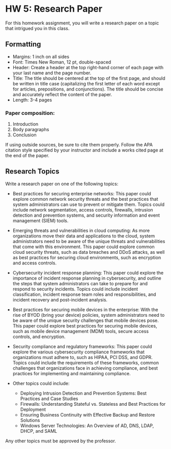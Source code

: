 # HW 5: Research Paper 

For this homework assignment, you will write a research paper on a topic that intrigued you in this class.

## Formatting

- Margins: 1 inch on all sides
- Font: Times New Roman, 12 pt, double-spaced
- Header: Create a header at the top right-hand corner of each page with your last name and the page number.
- Title: The title should be centered at the top of the first page, and should be written in title case (capitalizing the first letter of each word except for articles, prepositions, and conjunctions). The title should be concise and accurately reflect the content of the paper.
- Length: 3-4 pages

### Paper composition:

1. Introduction
1. Body paragraphs
1. Conclusion

If using outside sources, be sure to cite them properly. Follow the APA citation style specified by your instructor and include a works cited page at the end of the paper.

## Research Topics

Write a research paper on one of the following topics:

- Best practices for securing enterprise networks: This paper could explore common network security threats and the best practices that system administrators can use to prevent or mitigate them. Topics could include network segmentation, access controls, firewalls, intrusion detection and prevention systems, and security information and event management (SIEM) tools.

- Emerging threats and vulnerabilities in cloud computing: As more organizations move their data and applications to the cloud, system administrators need to be aware of the unique threats and vulnerabilities that come with this environment. This paper could explore common cloud security threats, such as data breaches and DDoS attacks, as well as best practices for securing cloud environments, such as encryption and access controls.

- Cybersecurity incident response planning: This paper could explore the importance of incident response planning in cybersecurity, and outline the steps that system administrators can take to prepare for and respond to security incidents. Topics could include incident classification, incident response team roles and responsibilities, and incident recovery and post-incident analysis.

- Best practices for securing mobile devices in the enterprise: With the rise of BYOD (bring your device) policies, system administrators need to be aware of the unique security challenges that mobile devices pose. This paper could explore best practices for securing mobile devices, such as mobile device management (MDM) tools, secure access controls, and encryption.

- Security compliance and regulatory frameworks: This paper could explore the various cybersecurity compliance frameworks that organizations must adhere to, such as HIPAA, PCI DSS, and GDPR. Topics could include the requirements of these frameworks, common challenges that organizations face in achieving compliance, and best practices for implementing and maintaining compliance.

- Other topics could include:
    - Deploying Intrusion Detection and Prevention Systems: Best Practices and Case Studies
    - Firewalls: Understanding Stateful vs. Stateless and Best Practices for Deployment
    - Ensuring Business Continuity with Effective Backup and Restore Solutions
    - Windows Server Technologies: An Overview of AD, DNS, LDAP, DHCP, and SAML

Any other topics must be approved by the professor.